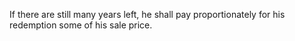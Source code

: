 If there are still many years left, he shall pay proportionately for his redemption some of his sale price.
